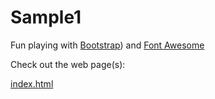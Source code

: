 # Sample1
Fun playing with <a href="getbootstrap.com" target="_blank">Bootstrap</a>) and <a href="http://fortawesome.github.io/Font-Awesome/">Font Awesome</a>

Check out the web page(s):

<a href="https://htmlpreview.github.io/?https://github.com/steventhon/Sample1/blob/master/index.html" target="_blank">index.html</a>
